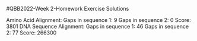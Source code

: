 #QBB2022-Week 2-Homework Exercise Solutions

Amino Acid Alignment:
	Gaps in sequence 1: 9
	Gaps in sequence 2: 0
	Score: 3801
DNA Sequence Alignment:
	Gaps in sequence 1: 46
	Gaps in sequence 2: 77
	Score: 266300